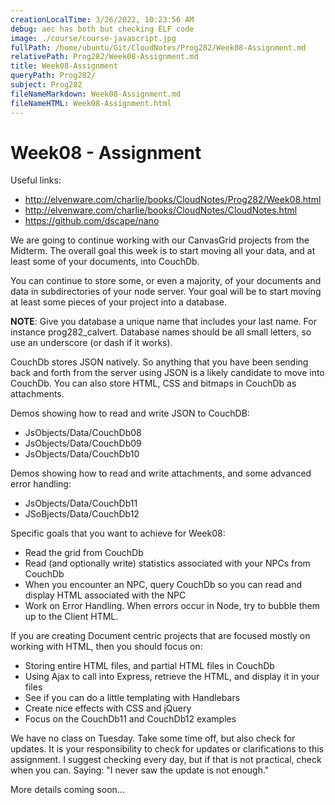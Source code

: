 ```yaml
---
creationLocalTime: 3/26/2022, 10:23:56 AM
debug: aec has both but checking ELF code
image: ./course/course-javascript.jpg
fullPath: /home/ubuntu/Git/CloudNotes/Prog282/Week08-Assignment.md
relativePath: Prog282/Week08-Assignment.md
title: Week08-Assignment
queryPath: Prog282/
subject: Prog282
fileNameMarkdown: Week08-Assignment.md
fileNameHTML: Week08-Assignment.html
---
```



<!-- toc -->
<!-- tocstop -->

Week08 - Assignment
===================

Useful links:

- <http://elvenware.com/charlie/books/CloudNotes/Prog282/Week08.html>
- <http://elvenware.com/charlie/books/CloudNotes/CloudNotes.html>
- <https://github.com/dscape/nano>

We are going to continue working with our CanvasGrid projects from the 
Midterm. The overall goal this week is to start moving all your data, 
and at least some of your documents, into CouchDb.

You can continue to store some, or even a majority, of your documents 
and data in subdirectories of your node server. Your goal will be to 
start moving at least some pieces of your project into a database.

**NOTE**: Give you database a unique name that includes your last name.
For instance prog282_calvert. Database names should be all small 
letters, so use an underscore (or dash if it works).

CouchDb stores JSON natively. So anything that you have been sending
back and forth from the server using JSON is a likely candidate to
move into CouchDb. You can also store HTML, CSS and bitmaps in CouchDb
as attachments.

Demos showing how to read and write JSON to CouchDB:

- JsObjects/Data/CouchDb08
- JsObjects/Data/CouchDb09
- JsObjects/Data/CouchDb10

Demos showing how to read and write attachments, and some advanced
error handling:

- JsObjects/Data/CouchDb11
- JSoBjects/Data/CouchDb12

Specific goals that you want to achieve for Week08:
 
- Read the grid from CouchDb
- Read (and optionally write) statistics associated with your NPCs from CouchDb
- When you encounter an NPC, query CouchDb so you can read and display HTML associated with the NPC
- Work on Error Handling. When errors occur in Node, try to bubble them up to the Client HTML.

If you are creating Document centric projects that are focused mostly
on working with HTML, then you should focus on:

- Storing entire HTML files, and partial HTML files in CouchDb 
- Using Ajax to call into Express, retrieve the HTML, and display it in your files
- See if you can do a little templating with Handlebars
- Create nice effects with CSS and jQuery
- Focus on the CouchDb11 and CouchDb12 examples

We have no class on Tuesday. Take some time off, but also check for 
updates. It is your responsibility to check for updates or 
clarifications to this assignment. I suggest checking every day, but 
if that is not practical, check when you can. Saying: "I never saw 
the update is not enough."

More details coming soon...
